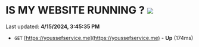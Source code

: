 # IS MY WEBSITE RUNNING ? [![](https://img.shields.io/static/v1?label=Sponsor&message=%E2%9D%A4&logo=GitHub&color=%23fe8e86)](https://github.com/sponsors/<username>)

Last updated: **4/15/2024, 3:45:35 PM**

- `GET` [https://youssefservice.me](https://youssefservice.me) - **Up** (174ms)
